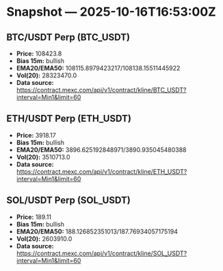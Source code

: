 # Snapshot — 2025-10-16T16:53:00Z

## BTC/USDT Perp (BTC_USDT)
- **Price:** 108423.8
- **Bias 15m:** bullish
- **EMA20/EMA50:** 108115.8979423217/108138.15511445922
- **Vol(20):** 28323470.0
- **Data source:** https://contract.mexc.com/api/v1/contract/kline/BTC_USDT?interval=Min1&limit=60

## ETH/USDT Perp (ETH_USDT)
- **Price:** 3918.17
- **Bias 15m:** bullish
- **EMA20/EMA50:** 3896.625192848971/3890.935045480388
- **Vol(20):** 3510713.0
- **Data source:** https://contract.mexc.com/api/v1/contract/kline/ETH_USDT?interval=Min1&limit=60

## SOL/USDT Perp (SOL_USDT)
- **Price:** 189.11
- **Bias 15m:** bullish
- **EMA20/EMA50:** 188.126852351013/187.76934057175194
- **Vol(20):** 2603910.0
- **Data source:** https://contract.mexc.com/api/v1/contract/kline/SOL_USDT?interval=Min1&limit=60
